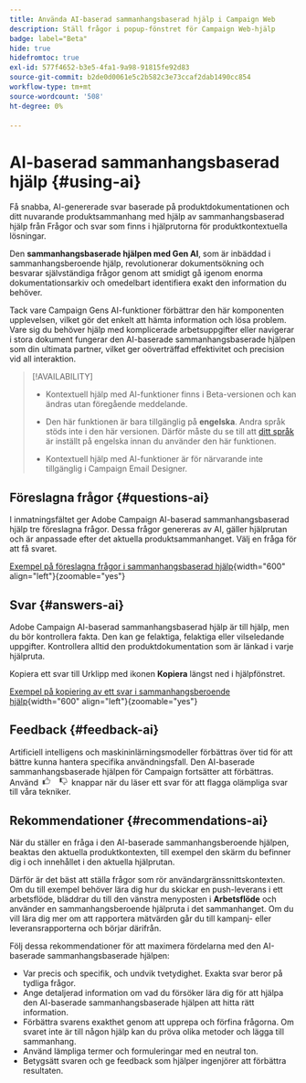 ```yaml
---
title: Använda AI-baserad sammanhangsbaserad hjälp i Campaign Web
description: Ställ frågor i popup-fönstret för Campaign Web-hjälp
badge: label="Beta"
hide: true
hidefromtoc: true
exl-id: 577f4652-b3e5-4fa1-9a98-91815fe92d83
source-git-commit: b2de0d0061e5c2b582c3e73ccaf2dab1490cc854
workflow-type: tm+mt
source-wordcount: '508'
ht-degree: 0%

---
```


# AI-baserad sammanhangsbaserad hjälp {#using-ai}

Få snabba, AI-genererade svar baserade på produktdokumentationen och ditt nuvarande produktsammanhang med hjälp av sammanhangsbaserad hjälp från Frågor och svar som finns i hjälprutorna för produktkontextuella lösningar.

Den **sammanhangsbaserade hjälpen med Gen AI**, som är inbäddad i sammanhangsberoende hjälp, revolutionerar dokumentsökning och besvarar självständiga frågor genom att smidigt gå igenom enorma dokumentationsarkiv och omedelbart identifiera exakt den information du behöver.

Tack vare Campaign Gens AI-funktioner förbättrar den här komponenten upplevelsen, vilket gör det enkelt att hämta information och lösa problem. Vare sig du behöver hjälp med komplicerade arbetsuppgifter eller navigerar i stora dokument fungerar den AI-baserade sammanhangsbaserade hjälpen som din ultimata partner, vilket ger oöverträffad effektivitet och precision vid all interaktion.

<!--
[Animation showing AI-powered contextual help in action](assets/do-not-localize/CH+AI-BETA.gif)-->

>[!AVAILABILITY]
>
>* Kontextuell hjälp med AI-funktioner finns i Beta-versionen och kan ändras utan föregående meddelande.
>
>* Den här funktionen är bara tillgänglig på **engelska**. Andra språk stöds inte i den här versionen. Därför måste du se till att [ditt språk](connect-to-campaign.md#language-pref) är inställt på engelska innan du använder den här funktionen.
>
>* Kontextuell hjälp med AI-funktioner är för närvarande inte tillgänglig i Campaign Email Designer.

<!--
## Consent {#consent-ai}

Campaign knowledge assistant embedded in the contextual help boxes uses AI. Your use of this capability constitutes consent that the information you provide in your session will be collected, used, disclosed, and retained by Adobe in accordance with the terms of Adobe's Customer Feedback Program. Please do not provide any personal information about yourself or other parties (including your name or contact information) in the knowledge assistant.

## Privacy {#privacy-ai}

Your data is encrypted and private following our standard data protection practices. Learn more about [Adobe Privacy Policies](https://www.adobe.com/privacy/policy.html){target="_blank"}.

The knowledge assistant AI capability does not use your data to train our models. We do not allow any partners or third parties to use your data for training their models or any other purpose.

For information specific to Adobe AI policies in Experience Cloud apps and solutions, refer to [this page](https://business.adobe.com/se/products/sensei/adobe-sensei.html){target="_blank"}.
-->

## Föreslagna frågor {#questions-ai}

I inmatningsfältet ger Adobe Campaign AI-baserad sammanhangsbaserad hjälp tre föreslagna frågor. Dessa frågor genereras av AI, gäller hjälprutan och är anpassade efter det aktuella produktsammanhanget. Välj en fråga för att få svaret.

[Exempel på föreslagna frågor i sammanhangsbaserad hjälp](assets/do-not-localize/suggested-questions.png){width="600" align="left"}{zoomable="yes"}

## Svar {#answers-ai}

Adobe Campaign AI-baserad sammanhangsbaserad hjälp är till hjälp, men du bör kontrollera fakta. Den kan ge felaktiga, felaktiga eller vilseledande uppgifter. Kontrollera alltid den produktdokumentation som är länkad i varje hjälpruta.

Kopiera ett svar till Urklipp med ikonen **Kopiera** längst ned i hjälpfönstret.

[Exempel på kopiering av ett svar i sammanhangsberoende hjälp](assets/do-not-localize/copy-answer.png){width="600" align="left"}{zoomable="yes"}

## Feedback {#feedback-ai}

Artificiell intelligens och maskininlärningsmodeller förbättras över tid för att bättre kunna hantera specifika användningsfall. Den AI-baserade sammanhangsbaserade hjälpen för Campaign fortsätter att förbättras. Använd <img src="assets/do-not-localize/thumb.png" width="10%"/> knappar när du läser ett svar för att flagga olämpliga svar till våra tekniker.

## Rekommendationer {#recommendations-ai}

När du ställer en fråga i den AI-baserade sammanhangsberoende hjälpen, beaktas den aktuella produktkontexten, till exempel den skärm du befinner dig i och innehållet i den aktuella hjälprutan.

Därför är det bäst att ställa frågor som rör användargränssnittskontexten. Om du till exempel behöver lära dig hur du skickar en push-leverans i ett arbetsflöde, bläddrar du till den vänstra menyposten i **Arbetsflöde** och använder en sammanhangsberoende hjälpruta i det sammanhanget. Om du vill lära dig mer om att rapportera mätvärden går du till kampanj- eller leveransrapporterna och börjar därifrån.

Följ dessa rekommendationer för att maximera fördelarna med den AI-baserade sammanhangsbaserade hjälpen:

* Var precis och specifik, och undvik tvetydighet. Exakta svar beror på tydliga frågor.
* Ange detaljerad information om vad du försöker lära dig för att hjälpa den AI-baserade sammanhangsbaserade hjälpen att hitta rätt information.
* Förbättra svarens exakthet genom att upprepa och förfina frågorna. Om svaret inte är till någon hjälp kan du pröva olika metoder och lägga till sammanhang.
* Använd lämpliga termer och formuleringar med en neutral ton.
* Betygsätt svaren och ge feedback som hjälper ingenjörer att förbättra resultaten.